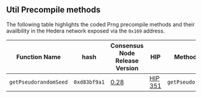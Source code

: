 ## Util Precompile methods

The following table highlights the coded Prng precompile methods and their availbility in the Hedera network exposed via the `0x169` address.

| Function Name           | hash          | Consensus Node Release Version | HIP                              | Method Interface |
|-------------------------|---------------|---------------|---------------------------------------------------|---------------------------------|
| `getPseudorandomSeed`   | `0xd83bf9a1`  | [0.28](https://docs.hedera.com/hedera/networks/release-notes/services#v0.28)  | [HIP 351](https://hips.hedera.com/hip/hip-351)                                               |`getPseudorandomSeed()` |

